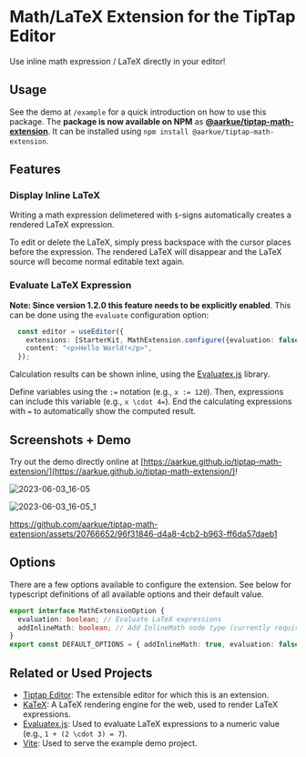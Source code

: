 # Math/LaTeX Extension for the TipTap Editor

Use inline math expression / LaTeX directly in your editor!


## Usage
See the demo at `/example` for a quick introduction on how to use this package.
The __package is now available on NPM__ as [__@aarkue/tiptap-math-extension__](https://www.npmjs.com/package/@aarkue/tiptap-math-extension).
It can be installed using `npm install @aarkue/tiptap-math-extension`.

## Features
### Display Inline LaTeX
Writing a math expression delimetered with `$`-signs automatically creates a rendered LaTeX expression.

To edit or delete the LaTeX, simply press backspace with the cursor places before the expression.
The rendered LaTeX will disappear and the LaTeX source will become normal editable text again.
### Evaluate LaTeX Expression
__Note: Since version 1.2.0 this feature needs to be explicitly enabled__.
This can be done using the `evaluate` configuration option:
```typescript
  const editor = useEditor({
    extensions: [StarterKit, MathExtension.configure({evaluation: false})],
    content: "<p>Hello World!</p>",
  });
```
Calculation results can be shown inline, using the [Evaluatex.js]([https://arthanzel.github.io/evaluatex/) library.

Define variables using the `:=` notation (e.g., `x := 120`).
Then, expressions can include this variable (e.g., `x \cdot 4=`).
End the calculating expressions with `=` to automatically show the computed result.

## Screenshots + Demo
Try out the demo directly online at [https://aarkue.github.io/tiptap-math-extension/](https://aarkue.github.io/tiptap-math-extension/)!

![2023-06-03_16-05](https://github.com/aarkue/tiptap-math-extension/assets/20766652/3f5cc6d5-f0eb-4c2a-9ba7-87367cfdf119)

![2023-06-03_16-05_1](https://github.com/aarkue/tiptap-math-extension/assets/20766652/a722b978-06ef-48c0-8aa0-ba9bedff58a1)


https://github.com/aarkue/tiptap-math-extension/assets/20766652/96f31846-d4a8-4cb2-b963-ff6da57daeb1


## Options
There are a few options available to configure the extension. See below for typescript definitions of all available options and their default value.
```typescript
export interface MathExtensionOption {
  evaluation: boolean; // Evaluate LaTeX expressions
  addInlineMath: boolean; // Add InlineMath node type (currently required as inline is the only supported mode)
}
export const DEFAULT_OPTIONS = { addInlineMath: true, evaluation: false };
```

## Related or Used Projects
- [Tiptap Editor](https://github.com/ueberdosis/tiptap): The extensible editor for which this is an extension.
- [KaTeX](https://github.com/KaTeX/KaTeX): A LaTeX rendering engine for the web, used to render LaTeX expressions.
- [Evaluatex.js](https://github.com/arthanzel/evaluatex): Used to evaluate LaTeX expressions to a numeric value (e.g., `1 + (2 \cdot 3) = 7`).
- [Vite](https://github.com/vitejs/vite): Used to serve the example demo project.
